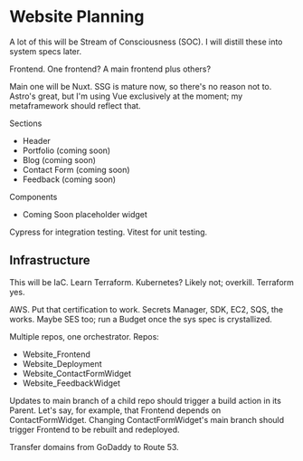 # Website Planning

A lot of this will be Stream of Consciousness (SOC). I will distill these into system specs later.

Frontend. One frontend? A main frontend plus others?

Main one will be Nuxt. SSG is mature now, so there's no reason not to. Astro's great, but I'm using Vue exclusively at the moment; my metaframework should reflect that.

Sections
- Header
- Portfolio (coming soon)
- Blog (coming soon)
- Contact Form (coming soon)
- Feedback (coming soon)

Components
- Coming Soon placeholder widget

Cypress for integration testing. Vitest for unit testing.

## Infrastructure

This will be IaC. Learn Terraform. Kubernetes? Likely not; overkill. Terraform yes.

AWS. Put that certification to work. Secrets Manager, SDK, EC2, SQS, the works. Maybe SES too; run a Budget once the sys spec is crystallized.

Multiple repos, one orchestrator. Repos:
- Website_Frontend
- Website_Deployment
- Website_ContactFormWidget
- Website_FeedbackWidget

Updates to main branch of a child repo should trigger a build action in its Parent. Let's say, for example, that Frontend depends on ContactFormWidget. Changing ContactFormWidget's main branch should trigger Frontend to be rebuilt and redeployed.

Transfer domains from GoDaddy to Route 53.